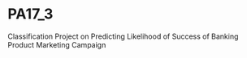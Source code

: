 # PA17_3
Classification Project on Predicting Likelihood of Success of Banking Product Marketing Campaign

